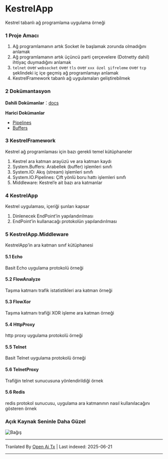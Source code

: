 # KestrelApp
Kestrel tabanlı ağ programlama uygulama örneği

### 1 Proje Amacı
1. Ağ programlamanın artık Socket ile başlamak zorunda olmadığını anlamak
2. Ağ programlamanın artık üçüncü parti çerçevelere (Dotnetty dahil) ihtiyaç duymadığını anlamak
3. `telnet` over `websocket` over `tls` over `xxx özel şifreleme` over `tcp` şeklindeki iç içe geçmiş ağ programlamayı anlamak
4. KestrelFramework tabanlı ağ uygulamaları geliştirebilmek

### 2 Dokümantasyon
**Dahili Dokümanlar**：[docs](https://raw.githubusercontent.com/xljiulang/KestrelApp/master/docs)

**Harici Dokümanlar**
* [Pipelines](https://learn.microsoft.com/zh-cn/dotnet/standard/io/pipelines)
* [Buffers](https://learn.microsoft.com/zh-cn/dotnet/standard/io/buffers)

### 3 KestrelFramework
Kestrel ağ programlaması için bazı gerekli temel kütüphaneler
1. Kestrel ara katman arayüzü ve ara katman kaydı
2. System.Buffers: Arabellek (buffer) işlemleri sınıfı
3. System.IO: Akış (stream) işlemleri sınıfı
4. System.IO.Pipelines: Çift yönlü boru hattı işlemleri sınıfı
5. Middleware: Kestrel’e ait bazı ara katmanlar

### 4 KestrelApp
Kestrel uygulaması, içeriği şunları kapsar
1. Dinlenecek EndPoint’in yapılandırılması
2. EndPoint’in kullanacağı protokolün yapılandırılması

### 5 KestrelApp.Middleware
KestrelApp’in ara katman sınıf kütüphanesi
#### 5.1 Echo
Basit Echo uygulama protokolü örneği

#### 5.2 FlowAnalyze
Taşıma katmanı trafik istatistikleri ara katman örneği

#### 5.3 FlowXor
Taşıma katmanı trafiği XOR işleme ara katman örneği

#### 5.4 HttpProxy
http proxy uygulama protokolü örneği

#### 5.5 Telnet
Basit Telnet uygulama protokolü örneği

#### 5.6 TelnetProxy
Trafiğin telnet sunucusuna yönlendirildiği örnek

#### 5.6 Redis
redis protokol sunucusu, uygulama ara katmanının nasıl kullanılacağını gösteren örnek

### Açık Kaynak Seninle Daha Güzel
![Bağış](https://raw.githubusercontent.com/xljiulang/KestrelApp/master/reward.png)


---

Tranlated By [Open Ai Tx](https://github.com/OpenAiTx/OpenAiTx) | Last indexed: 2025-06-21

---